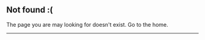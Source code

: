 ## Not found :(

The page you are may looking for doesn't exist. Go to the <NavLink to="/">home</NavLink>.

<hr />
